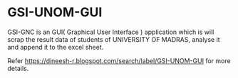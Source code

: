 # GSI-UNOM-GUI
GSI-GNC is an GUI( Graphical User Interface ) application which is will scrap the result data of students of UNIVERSITY OF MADRAS, analyse it and append it to the excel sheet.

Refer https://dineesh-r.blogspot.com/search/label/GSI-UNOM-GUI for more details.
